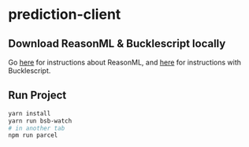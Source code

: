 # prediction-client

## Download ReasonML & Bucklescript locally
Go [here](https://reasonml.github.io) for instructions about ReasonML, and [here](https://bucklescript.github.io/docs/en/installation) for instructions with Bucklescript.

## Run Project

```sh
yarn install
yarn run bsb-watch
# in another tab
npm run parcel
```
